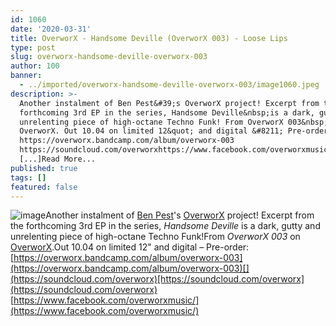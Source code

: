 ```yaml
---
id: 1060
date: '2020-03-31'
title: OverworX - Handsome Deville (OverworX 003) - Loose Lips
type: post
slug: overworx-handsome-deville-overworx-003
author: 100
banner:
  - ../imported/overworx-handsome-deville-overworx-003/image1060.jpeg
description: >-
  Another instalment of Ben Pest&#39;s OverworX project! Excerpt from the
  forthcoming 3rd EP in the series, Handsome Deville&nbsp;is a dark, gutty and
  unrelenting piece of high-octane Techno Funk! From OverworX 003&nbsp;on
  OverworX. Out 10.04 on limited 12&quot; and digital &#8211; Pre-order:
  https://overworx.bandcamp.com/album/overworx-003
  https://soundcloud.com/overworxhttps://www.facebook.com/overworxmusic/
  [...]Read More...
published: true
tags: []
featured: false
---
```

![image](../../imported/overworx-handsome-deville-overworx-003/image1060.jpeg)Another instalment of [Ben Pest](https://benpest.bandcamp.com/)'s [OverworX](https://overworx.bandcamp.com/) project! Excerpt from the forthcoming 3rd EP in the series, _Handsome Deville_ is a dark, gutty and unrelenting piece of high-octane Techno Funk!From _OverworX 003_ on [OverworX](https://overworx.bandcamp.com/).Out 10.04 on limited 12" and digital – Pre-order: [](https://overworx.bandcamp.com/album/overworx-003)[https://overworx.bandcamp.com/album/overworx-003](https://overworx.bandcamp.com/album/overworx-003)[](https://soundcloud.com/overworx)[https://soundcloud.com/overworx](https://soundcloud.com/overworx)  
[](https://www.facebook.com/overworxmusic/)[https://www.facebook.com/overworxmusic/](https://www.facebook.com/overworxmusic/)